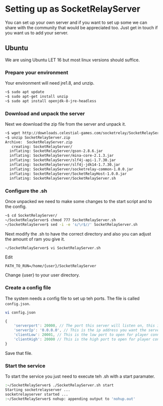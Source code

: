# Setting up as SocketRelayServer

You can set up your own server and if you want to set up some we can share with the community that would be appreciated too. Just get in touch if you want us to add your server.

## Ubuntu

We are using Ubuntu LET 16 but most linux versions should suffice.

### Prepare your environment

Your environment will need jre1.8, and unzip.

```sh
~$ sudo apt update
~$ sudo apt-get install unzip
~$ sudo apt install openjdk-8-jre-headless
```

### Download and unpack the server

Next we download the zip file from the server and unpack it.

```sh
~$ wget http://downloads.celestial-games.com/socketrelay/SocketRelayServer.zip
~$ unzip SocketRelayServer.zip
Archive:  SocketRelayServer.zip
   creating: SocketRelayServer/
  inflating: SocketRelayServer/gson-2.8.6.jar
  inflating: SocketRelayServer/mina-core-2.1.3.jar
  inflating: SocketRelayServer/slf4j-api-1.7.30.jar
  inflating: SocketRelayServer/slf4j-jdk14-1.7.30.jar
  inflating: SocketRelayServer/socketrelay-common-1.0.0.jar
  inflating: SocketRelayServer/SocketRelayHost-1.0.0.jar
  inflating: SocketRelayServer/SocketRelayServer.sh
```

### Configure the .sh

Once unpacked we need to make some changes to the start script and to the config.

```sh
~$ cd SocketRelayServer/
~/SocketRelayServer$ chmod 777 SocketRelayServer.sh
~/SocketRelayServer$ sed -i -e 's/\r$//' SocketRelayServer.sh
```

Next modify the .sh to have the correct directory and also you can adjust the amount of ram you give it.

```sh
~/SocketRelayServer$ vi SocketRelayServer.sh
```

Edit 

`PATH_TO_RUN=/home/{user}/SocketRelayServer`

Change {user} to your user directory.

### Create a config file

The system needs a config file to set up teh ports. The file is called `config.json`.

```sh
vi config.json
```

```js
{
	'serverport': 20000, // The port this server will listen on, this is the port the client connects to.
	'serverIp': '0.0.0.0', // This is the ip address you want the server to bind to 0.0.0.0 will bind to all available interfaces
	'clientLow': 20001, // This is the low port to open for player connection.
	'clientHigh': 20000 // This is the high port to open for player connection.
}
```

Save that file.

### Start the service

To start the service you just need to execute teh .sh with a start paramater.

```sh
:~/SocketRelayServer$ ./SocketRelayServer.sh start
Starting socketrelayserver ...
socketrelayserver started ...
:~/SocketRelayServer$ nohup: appending output to 'nohup.out'
```
